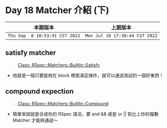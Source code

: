 # Day 18 Matcher 介紹 (下)

|本期版本|上期版本
|:---:|:---:|
`Thu Sep  8 10:53:41 CST 2022` | `Mon Jul 18 17:30:44 CST 2022`



## satisfy matcher

> [Class: RSpec::Matchers::BuiltIn::Satisfy](https://rubydoc.info/gems/rspec-expectations/RSpec/Matchers/BuiltIn/Satisfy)

* 他就是一個只要能夠在 block 裡面滿足條件，就可以通過測試的一個好東西！

## compound expection

> [Class: RSpec::Matchers::BuiltIn::Compound](https://rubydoc.info/gems/rspec-expectations/RSpec/Matchers/BuiltIn/Compound)

* 簡單來說就是合成你的 RSpec 語法，要 and && 或是 or || 對比上你的複數 Matcher 才能夠通過～
